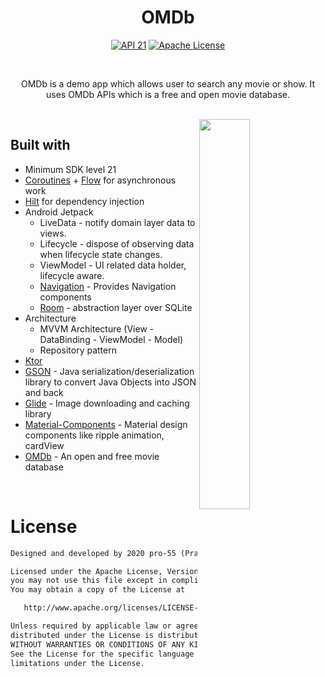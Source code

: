 <h1 align="center">OMDb</h1>

<p align="center">
  <a href="https://developer.android.com/studio/releases/platforms#5.1"><img alt="API 21" src="https://img.shields.io/badge/API-21%2B-brightgreen"/></a>
  <a href="http://www.apache.org/licenses/LICENSE-2.0"><img alt="Apache License" src="https://img.shields.io/badge/License-Apache%202.0-blue.svg"/></a>
</p>

<br>

<p align="center">
OMDb is a demo app which allows user to search any movie or show. It uses OMDb APIs which is a free and open movie database.
</p>

<br>

<img src="assets/app-demo.gif" align="right" width="40%"/>

## Built with
- Minimum SDK level 21
- [Coroutines](https://github.com/Kotlin/kotlinx.coroutines) +
  [Flow](https://kotlin.github.io/kotlinx.coroutines/kotlinx-coroutines-core/kotlinx.coroutines.flow/)
  for asynchronous work
- [Hilt](https://dagger.dev/hilt/) for dependency injection
- Android Jetpack
    - LiveData - notify domain layer data to views.
    - Lifecycle - dispose of observing data when lifecycle state changes.
    - ViewModel - UI related data holder, lifecycle aware.
    - [Navigation](https://developer.android.com/guide/navigation) - Provides Navigation components
    - [Room](https://developer.android.com/topic/libraries/architecture/room) - abstraction layer
      over SQLite
- Architecture
    - MVVM Architecture (View - DataBinding - ViewModel - Model)
    - Repository pattern
- [Ktor](https://github.com/ktorio/ktor)
- [GSON](https://github.com/google/gson) - Java serialization/deserialization library to convert
  Java Objects into JSON and back
- [Glide](https://github.com/bumptech/glide) - Image downloading and caching library
- [Material-Components](https://github.com/material-components/material-components-android) -
  Material design components like ripple animation, cardView
- [OMDb](http://www.omdbapi.com/) - An open and free movie database

<br>

# License
```xml
Designed and developed by 2020 pro-55 (Pranit B. Rane)

Licensed under the Apache License, Version 2.0 (the "License");
you may not use this file except in compliance with the License.
You may obtain a copy of the License at

   http://www.apache.org/licenses/LICENSE-2.0

Unless required by applicable law or agreed to in writing, software
distributed under the License is distributed on an "AS IS" BASIS,
WITHOUT WARRANTIES OR CONDITIONS OF ANY KIND, either express or implied.
See the License for the specific language governing permissions and
limitations under the License.